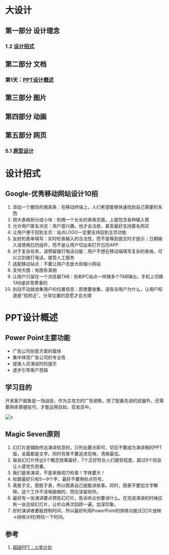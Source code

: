# 大设计

## 第一部分 设计理念

### 1.2 [设计招式](./1.2_设计招式.md)

## 第二部分 文档

### 第1天：[PPT设计概述](./2.1_PPT设计概述.md)

## 第三部分 图片

## 第四部分 动画

## 第五部分 网页

### 5.1 [原型设计](./5.1_原型设计.md)

# 设计招式

## Google-优秀移动网站设计10招

1. 添加一个醒目的搜索条：在移动终端上，人们希望能够快速找到自己需要的东西
2. 把大表格拆分成小块：别搞一个长长的表格页面，上面包含各种输入框
3. 允许用户匿名浏览：用户感兴趣，他才会注册，甚至最好支持匿名购买
4. 让用户便于回到主页：站点LOGO一定要支持回到主页功能
5. 友好的表单填写：实时检查输入的合法性，而不是等到提交时才提示；日期输入请使用日历组件，而不是让用户切出来打开日历APP
6. 对于复杂任务，请预留拨打电话功能：用户不想在移动端填写复杂的表格，可以立刻拨打电话，接受人工服务
7. 适配移动站点：不要让用户去放大和缩小网站
8. 支持大图：有图有真相
9. 让用户只留在一个浏览器TAB：别和PC站点一样搞多个TAB弹出，手机上切换TAB是非常费事的
10. 别动不动就收集用户的位置信息：即使要收集，请告诉用户为什么，让用户知道是“找附近”，分享位置的意愿才会大增



# PPT设计概述

## Power Point主要功能

- 广告公司创意方案的载体
- 集中体现广告公司的专业性
- 提案人员演说时的提示
- 逐步引导客户思路

## 学习目的

开发客户就象是一场战役，作为主攻方的广告销售，除了配备先进的武器外，还需要熟练掌握技巧，才能运用自如，百发百中。

![x](E:/WorkingDir/Office/Design/Resource/1.jpg)

## Magic Seven原则

1. 幻灯片是辅助传达演讲信息的，只列出要点即可，切忌不要成为演讲稿的PPT版，全篇都是文字。同时背景不要追求花哨，清爽最佳。
2. 每张幻灯片传达5个概念效果最好，7个正好符合人们接受程度，超过9个则会让人感觉负担重。
3. 我们是来演讲，不是来做视力检查！字体要大！
4. 标题最好只有5～9个字，最好不要用标点符号。
5. 表胜于文，图胜于表，所以图表自己就能讲故事。同时，图表不要加文字解释，这个工作不该电脑做的，而应该留给你。
6. 最好有一张演讲要点预告幻灯片，告诉听众你要讲什么。在完成演讲的时候应有一张总结幻灯片，让听众再次回顾一遍，加深印象。
7. 好的演讲者要能控制时间，所以最好利用PowerPoint的排练功能(幻灯片放映→排练计时)预估一下时间。



## 参考

1. [超级PPT：火星计划](#https://mp.weixin.qq.com/s?__biz=MjM5OTA1MDUyMA==&mid=2655457740&idx=1&sn=ae73d5cebce3680043029ccd794a2ef4&chksm=bd72ddbb8a0554ada29774b396c90bd39a7a8cc201be5197bb0dd0956b4a26e02512e52728db&scene=132#wechat_redirect)